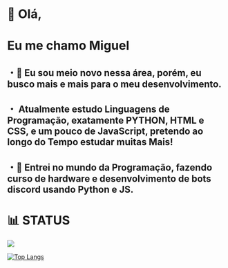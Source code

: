# **👋 Olá**,
# Eu me chamo **Miguel**
## ・🗿 Eu sou meio novo nessa área, porém, eu busco mais e mais para o meu desenvolvimento.
## ・ Atualmente estudo **Linguagens de Programação**, exatamente **PYTHON**, **HTML** e **CSS**, e um pouco de **JavaScript**, pretendo ao longo do Tempo estudar muitas Mais!
## ・🤖 Entrei no mundo da **Programação**, fazendo **curso de hardware e desenvolvimento de bots discord** usando **Python** e **JS**.

#
# 📊 STATUS
<picture>
<source 
  srcset="https://github-readme-stats.vercel.app/api?username=Migas007&show_icons=true&theme=dark"
  media="(prefers-color-scheme: dark)"
/>
<source
  srcset="https://github-readme-stats.vercel.app/api?username=anuraghazra&show_icons=true"
  media="(prefers-color-scheme: tokyonight), (prefers-color-scheme: tokyonight)"
/>
<img src="https://github-readme-stats.vercel.app/api?username=anuraghazra&show_icons=true" />
</picture>

[![Top Langs](https://github-readme-stats.vercel.app/api/top-langs/?username=Migas007&layout=compact)](https://github.com/anuraghazra/github-readme-stats)
